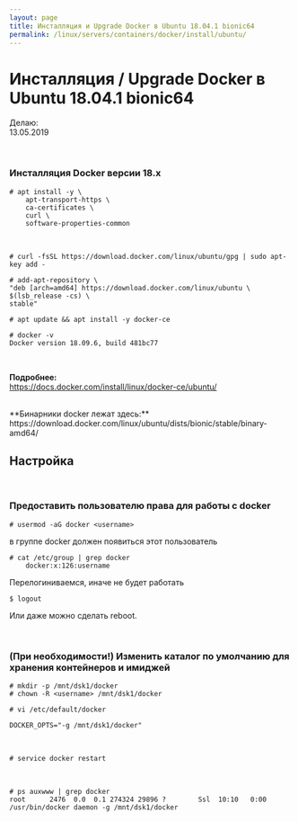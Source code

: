 ```yaml
---
layout: page
title: Инсталляция и Upgrade Docker в Ubuntu 18.04.1 bionic64
permalink: /linux/servers/containers/docker/install/ubuntu/
---
```


# Инсталляция / Upgrade Docker в Ubuntu 18.04.1 bionic64

Делаю:  
13.05.2019

<br/>

### Инсталляция Docker версии 18.x

    # apt install -y \
        apt-transport-https \
        ca-certificates \
        curl \
        software-properties-common

<br/>

    # curl -fsSL https://download.docker.com/linux/ubuntu/gpg | sudo apt-key add -

<!--
    # apt-key fingerprint 0EBFCD88 -->

    # add-apt-repository \
    "deb [arch=amd64] https://download.docker.com/linux/ubuntu \
    $(lsb_release -cs) \
    stable"

    # apt update && apt install -y docker-ce

    # docker -v
    Docker version 18.09.6, build 481bc77

<br/>

**Подробнее:**  
https://docs.docker.com/install/linux/docker-ce/ubuntu/

<br/>
**Бинарники docker лежат здесь:**  
https://download.docker.com/linux/ubuntu/dists/bionic/stable/binary-amd64/

<br/>

## Настройка

<br/>

### Предоставить пользователю права для работы с docker

    # usermod -aG docker <username>

в группе docker должен появиться этот пользователь

    # cat /etc/group | grep docker
        docker:x:126:username

Перелогиниваемся, иначе не будет работать

    $ logout

Или даже можно сделать reboot.

<br/>

### (При необходимости!) Изменить каталог по умолчанию для хранения контейнеров и имиджей

    # mkdir -p /mnt/dsk1/docker
    # chown -R <username> /mnt/dsk1/docker

    # vi /etc/default/docker

    DOCKER_OPTS="-g /mnt/dsk1/docker"

<br/>

    # service docker restart

<br/>

    # ps auxwww | grep docker
    root      2476  0.0  0.1 274324 29896 ?        Ssl  10:10   0:00 /usr/bin/docker daemon -g /mnt/dsk1/docker
